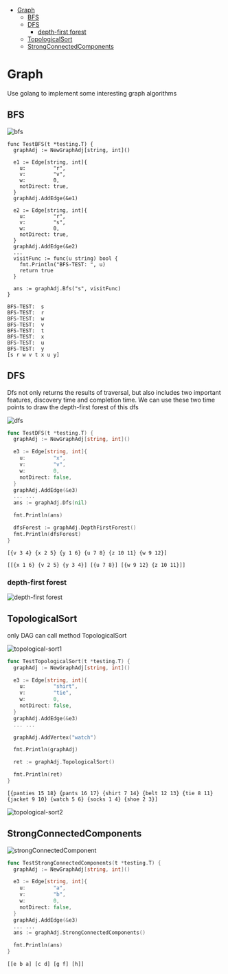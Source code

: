 
<!-- @import "[TOC]" {cmd="toc" depthFrom=1 depthTo=6 orderedList=false} -->

<!-- code_chunk_output -->

- [Graph](#graph)
  - [BFS](#bfs)
  - [DFS](#dfs)
    - [depth-first forest](#depth-first-forest)
  - [TopologicalSort](#topologicalsort)
  - [StrongConnectedComponents](#strongconnectedcomponents)

<!-- /code_chunk_output -->

# Graph

Use golang to implement some interesting graph algorithms

## BFS

![bfs](images/bfs.jpeg)

```golang
func TestBFS(t *testing.T) {
  graphAdj := NewGraphAdj[string, int]()

  e1 := Edge[string, int]{
    u:         "r",
    v:         "v",
    w:         0,
    notDirect: true,
  }
  graphAdj.AddEdge(&e1)

  e2 := Edge[string, int]{
    u:         "r",
    v:         "s",
    w:         0,
    notDirect: true,
  }
  graphAdj.AddEdge(&e2)
  ...
  visitFunc := func(u string) bool {
    fmt.Println("BFS-TEST: ", u)
    return true
  }

  ans := graphAdj.Bfs("s", visitFunc)
}
```

```shell
BFS-TEST:  s
BFS-TEST:  r
BFS-TEST:  w
BFS-TEST:  v
BFS-TEST:  t
BFS-TEST:  x
BFS-TEST:  u
BFS-TEST:  y
[s r w v t x u y]
```

## DFS

Dfs not only returns the results of traversal, but also includes two important features, discovery time and completion time. We can use these two time points to draw the depth-first forest of this dfs

![dfs](images/dfs.jpeg)

```go
func TestDFS(t *testing.T) {
  graphAdj := NewGraphAdj[string, int]()

  e3 := Edge[string, int]{
    u:         "x",
    v:         "v",
    w:         0,
    notDirect: false,
  }
  graphAdj.AddEdge(&e3)
  ... ...
  ans := graphAdj.Dfs(nil)

  fmt.Println(ans)

  dfsForest := graphAdj.DepthFirstForest()
  fmt.Println(dfsForest)
}
```

```shell
[{v 3 4} {x 2 5} {y 1 6} {u 7 8} {z 10 11} {w 9 12}]

[[{x 1 6} {v 2 5} {y 3 4}] [{u 7 8}] [{w 9 12} {z 10 11}]]
```

### depth-first forest

![depth-first forest](images/depth-first%20forest.jpeg)

## TopologicalSort

only DAG can call method TopologicalSort

![topological-sort1](images/topological-sort1.jpg)

```go
func TestTopologicalSort(t *testing.T) {
  graphAdj := NewGraphAdj[string, int]()

  e3 := Edge[string, int]{
    u:         "shirt",
    v:         "tie",
    w:         0,
    notDirect: false,
  }
  graphAdj.AddEdge(&e3)
  ... ...

  graphAdj.AddVertex("watch")

  fmt.Println(graphAdj)

  ret := graphAdj.TopologicalSort()

  fmt.Println(ret)
}
```

```shell
[{panties 15 18} {pants 16 17} {shirt 7 14} {belt 12 13} {tie 8 11} {jacket 9 10} {watch 5 6} {socks 1 4} {shoe 2 3}]
```

![topological-sort2](images/topological-sort2.jpg)

## StrongConnectedComponents

![strongConnectedComponent](images/strongConnectedComponents.jpg)

```go
func TestStrongConnectedComponents(t *testing.T) {
  graphAdj := NewGraphAdj[string, int]()

  e3 := Edge[string, int]{
    u:         "a",
    v:         "b",
    w:         0,
    notDirect: false,
  }
  graphAdj.AddEdge(&e3)
  ... ... 
  ans := graphAdj.StrongConnectedComponents()

  fmt.Println(ans)
}
```

```shell
[[e b a] [c d] [g f] [h]]
```
